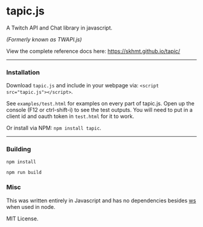# tapic.js
A Twitch API and Chat library in javascript.

*(Formerly known as TWAPI.js)*

View the complete reference docs here: https://skhmt.github.io/tapic/

---

### Installation

Download `tapic.js` and include in your webpage via: `<script src="tapic.js"></script>`.

See `examples/test.html` for examples on every part of tapic.js. Open up the console (F12 or ctrl-shift-i) to see the test outputs.
You will need to put in a client id and oauth token in `test.html` for it to work.

Or install via NPM: `npm install tapic`.

---

### Building

`npm install`

`npm run build`

### Misc

This was written entirely in Javascript and has no dependencies besides [ws](https://www.npmjs.com/package/ws) when used in node.

MIT License.

